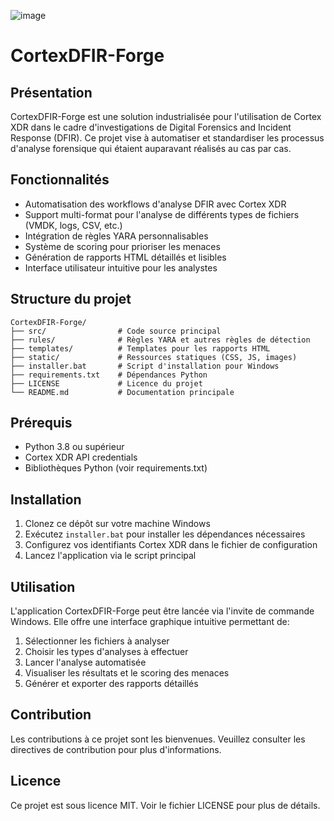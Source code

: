 ![image](https://github.com/user-attachments/assets/d981c5a5-1ea9-44f9-a794-911dbbed4bf8)


# CortexDFIR-Forge

## Présentation

CortexDFIR-Forge est une solution industrialisée pour l'utilisation de Cortex XDR dans le cadre d'investigations de Digital Forensics and Incident Response (DFIR). Ce projet vise à automatiser et standardiser les processus d'analyse forensique qui étaient auparavant réalisés au cas par cas.

## Fonctionnalités

- Automatisation des workflows d'analyse DFIR avec Cortex XDR
- Support multi-format pour l'analyse de différents types de fichiers (VMDK, logs, CSV, etc.)
- Intégration de règles YARA personnalisables
- Système de scoring pour prioriser les menaces
- Génération de rapports HTML détaillés et lisibles
- Interface utilisateur intuitive pour les analystes

## Structure du projet

```
CortexDFIR-Forge/
├── src/                # Code source principal
├── rules/              # Règles YARA et autres règles de détection
├── templates/          # Templates pour les rapports HTML
├── static/             # Ressources statiques (CSS, JS, images)
├── installer.bat       # Script d'installation pour Windows
├── requirements.txt    # Dépendances Python
├── LICENSE             # Licence du projet
└── README.md           # Documentation principale
```

## Prérequis

- Python 3.8 ou supérieur
- Cortex XDR API credentials
- Bibliothèques Python (voir requirements.txt)

## Installation

1. Clonez ce dépôt sur votre machine Windows
2. Exécutez `installer.bat` pour installer les dépendances nécessaires
3. Configurez vos identifiants Cortex XDR dans le fichier de configuration
4. Lancez l'application via le script principal

## Utilisation

L'application CortexDFIR-Forge peut être lancée via l'invite de commande Windows. Elle offre une interface graphique intuitive permettant de:

1. Sélectionner les fichiers à analyser
2. Choisir les types d'analyses à effectuer
3. Lancer l'analyse automatisée
4. Visualiser les résultats et le scoring des menaces
5. Générer et exporter des rapports détaillés

## Contribution

Les contributions à ce projet sont les bienvenues. Veuillez consulter les directives de contribution pour plus d'informations.

## Licence

Ce projet est sous licence MIT. Voir le fichier LICENSE pour plus de détails.
